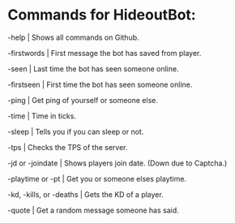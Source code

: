 # Commands for HideoutBot:
-help | Shows all commands on Github.

-firstwords | First message the bot has saved from player.

-seen | Last time the bot has seen someone online.

-firstseen | First time the bot has seen someone online.

-ping | Get ping of yourself or someone else.

-time | Time in ticks.

-sleep | Tells you if you can sleep or not.

-tps | Checks the TPS of the server.

-jd or -joindate | Shows players join date. (Down due to Captcha.)

-playtime or -pt | Get you or someone elses playtime.

-kd, -kills, or -deaths | Gets the KD of a player.

-quote | Get a random message someone has said.
